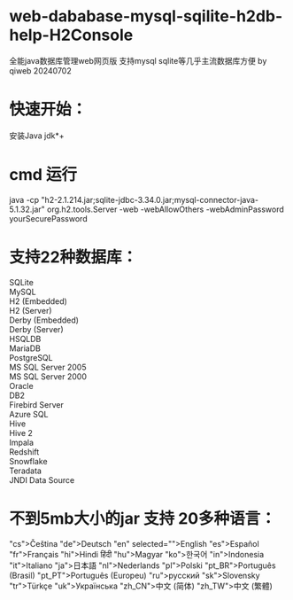 # web-dababase-mysql-sqilite-h2db-help-H2Console
全能java数据库管理web网页版 支持mysql sqlite等几乎主流数据库方便 by qiweb 20240702

# 快速开始：
安装Java jdk*+
# cmd 运行 
java -cp "h2-2.1.214.jar;sqlite-jdbc-3.34.0.jar;mysql-connector-java-5.1.32.jar" org.h2.tools.Server -web -webAllowOthers -webAdminPassword yourSecurePassword

# 支持22种数据库：
SQLite              
MySQL               
H2 (Embedded)       
H2 (Server)         
Derby (Embedded)    
Derby (Server)      
HSQLDB              
MariaDB             
PostgreSQL          
MS SQL Server 2005  
MS SQL Server 2000  
Oracle              
DB2                 
Firebird Server     
Azure SQL           
Hive                
Hive 2              
Impala              
Redshift            
Snowflake           
Teradata            
JNDI Data Source    


# 不到5mb大小的jar 支持 20多种语言：
"cs">Čeština 
"de">Deutsch 
"en" selected="">English 
"es">Español 
"fr">Français 
"hi">Hindi हिंदी 
"hu">Magyar 
"ko">한국어 
"in">Indonesia 
"it">Italiano 
"ja">日本語 
"nl">Nederlands 
"pl">Polski 
"pt_BR">Português (Brasil) 
"pt_PT">Português (Europeu) 
"ru">русский 
"sk">Slovensky 
"tr">Türkçe 
"uk">Українська 
"zh_CN">中文 (简体) 
"zh_TW">中文 (繁體) 
